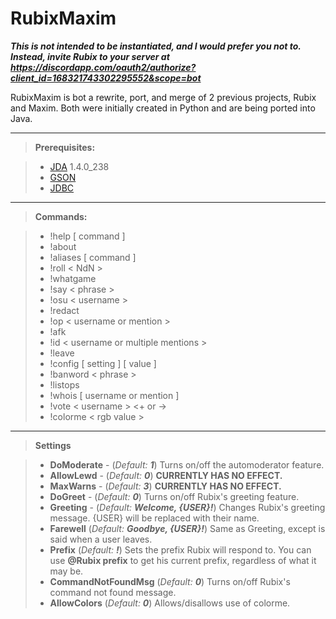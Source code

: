 RubixMaxim
===================
***This is not intended to be instantiated, and I would prefer you not to. Instead, invite Rubix to your server at https://discordapp.com/oauth2/authorize?client_id=168321743302295552&scope=bot***

RubixMaxim is bot a rewrite, port, and merge of 2 previous projects, Rubix and Maxim.
Both were initially created in Python and are being ported into Java.

----------
> **Prerequisites:**

> - [JDA](https://github.com/DV8FromTheWorld/JDA) 1.4.0_238
> - [GSON](https://github.com/google/gson)
> - [JDBC](https://dev.mysql.com/downloads/connector/j/5.0.html)

----------
> **Commands:**

> - !help [ command ]
> - !about
> - !aliases [ command ]
> - !roll < NdN >
> - !whatgame
> - !say < phrase >
> - !osu < username >
> - !redact
> - !op < username or mention >
> - !afk
> - !id < username or multiple mentions >
> - !leave
> - !config [ setting ] [ value ]
> - !banword < phrase >
> - !listops
> - !whois [ username or mention ]
> - !vote < username > <+ or ->
> - !colorme < rgb value >

----------

> **Settings**

> - **DoModerate** - (*Default: **1***) Turns on/off the automoderator feature.
> - **AllowLewd** - (*Default: **0***) **CURRENTLY HAS NO EFFECT.**
> - **MaxWarns** - (*Default: **3***) **CURRENTLY HAS NO EFFECT.**
> - **DoGreet** - (*Default: **0***) Turns on/off Rubix's greeting feature.
> - **Greeting** - (*Default: **Welcome, {USER}!***) Changes Rubix's greeting message. {USER} will be replaced with their name.
> - **Farewell** (*Default: **Goodbye, {USER}!***) Same as Greeting, except is said when a user leaves.
> - **Prefix** (*Default: **!***) Sets the prefix Rubix will respond to. You can use **@Rubix prefix** to get his current prefix, regardless of what it may be.
> - **CommandNotFoundMsg** (*Default: **0***) Turns on/off Rubix's command not found message.
> - **AllowColors** (*Default: **0***) Allows/disallows use of colorme.
